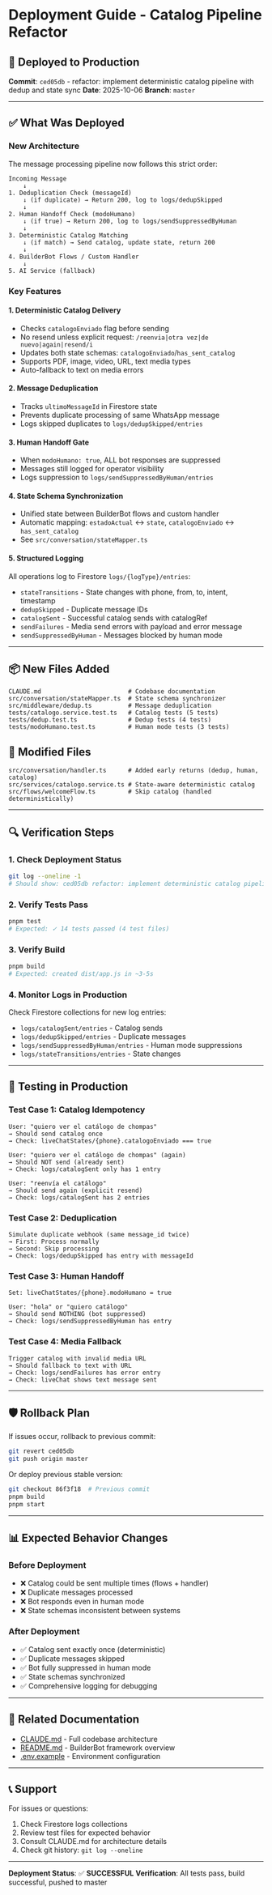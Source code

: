# Deployment Guide - Catalog Pipeline Refactor

## 🚀 Deployed to Production

**Commit**: `ced05db` - refactor: implement deterministic catalog pipeline with dedup and state sync
**Date**: 2025-10-06
**Branch**: `master`

---

## ✅ What Was Deployed

### New Architecture
The message processing pipeline now follows this strict order:

```
Incoming Message
    ↓
1. Deduplication Check (messageId)
    ↓ (if duplicate) → Return 200, log to logs/dedupSkipped
    ↓
2. Human Handoff Check (modoHumano)
    ↓ (if true) → Return 200, log to logs/sendSuppressedByHuman
    ↓
3. Deterministic Catalog Matching
    ↓ (if match) → Send catalog, update state, return 200
    ↓
4. BuilderBot Flows / Custom Handler
    ↓
5. AI Service (fallback)
```

### Key Features

#### 1. **Deterministic Catalog Delivery**
- Checks `catalogoEnviado` flag before sending
- No resend unless explicit request: `/reenvia|otra vez|de nuevo|again|resend/i`
- Updates both state schemas: `catalogoEnviado`/`has_sent_catalog`
- Supports PDF, image, video, URL, text media types
- Auto-fallback to text on media errors

#### 2. **Message Deduplication**
- Tracks `ultimoMessageId` in Firestore state
- Prevents duplicate processing of same WhatsApp message
- Logs skipped duplicates to `logs/dedupSkipped/entries`

#### 3. **Human Handoff Gate**
- When `modoHumano: true`, ALL bot responses are suppressed
- Messages still logged for operator visibility
- Logs suppression to `logs/sendSuppressedByHuman/entries`

#### 4. **State Schema Synchronization**
- Unified state between BuilderBot flows and custom handler
- Automatic mapping: `estadoActual` ↔ `state`, `catalogoEnviado` ↔ `has_sent_catalog`
- See `src/conversation/stateMapper.ts`

#### 5. **Structured Logging**
All operations log to Firestore `logs/{logType}/entries`:
- `stateTransitions` - State changes with phone, from, to, intent, timestamp
- `dedupSkipped` - Duplicate message IDs
- `catalogSent` - Successful catalog sends with catalogRef
- `sendFailures` - Media send errors with payload and error message
- `sendSuppressedByHuman` - Messages blocked by human mode

---

## 📦 New Files Added

```
CLAUDE.md                        # Codebase documentation
src/conversation/stateMapper.ts  # State schema synchronizer
src/middleware/dedup.ts          # Message deduplication
tests/catalogo.service.test.ts   # Catalog tests (5 tests)
tests/dedup.test.ts              # Dedup tests (4 tests)
tests/modoHumano.test.ts         # Human mode tests (3 tests)
```

## 🔧 Modified Files

```
src/conversation/handler.ts      # Added early returns (dedup, human, catalog)
src/services/catalogo.service.ts # State-aware deterministic catalog
src/flows/welcomeFlow.ts         # Skip catalog (handled deterministically)
```

---

## 🔍 Verification Steps

### 1. Check Deployment Status
```bash
git log --oneline -1
# Should show: ced05db refactor: implement deterministic catalog pipeline...
```

### 2. Verify Tests Pass
```bash
pnpm test
# Expected: ✓ 14 tests passed (4 test files)
```

### 3. Verify Build
```bash
pnpm build
# Expected: created dist/app.js in ~3-5s
```

### 4. Monitor Logs in Production
Check Firestore collections for new log entries:
- `logs/catalogSent/entries` - Catalog sends
- `logs/dedupSkipped/entries` - Duplicate messages
- `logs/sendSuppressedByHuman/entries` - Human mode suppressions
- `logs/stateTransitions/entries` - State changes

---

## 🧪 Testing in Production

### Test Case 1: Catalog Idempotency
```
User: "quiero ver el catálogo de chompas"
→ Should send catalog once
→ Check: liveChatStates/{phone}.catalogoEnviado === true

User: "quiero ver el catálogo de chompas" (again)
→ Should NOT send (already sent)
→ Check: logs/catalogSent only has 1 entry

User: "reenvía el catálogo"
→ Should send again (explicit resend)
→ Check: logs/catalogSent has 2 entries
```

### Test Case 2: Deduplication
```
Simulate duplicate webhook (same message_id twice)
→ First: Process normally
→ Second: Skip processing
→ Check: logs/dedupSkipped has entry with messageId
```

### Test Case 3: Human Handoff
```
Set: liveChatStates/{phone}.modoHumano = true

User: "hola" or "quiero catálogo"
→ Should send NOTHING (bot suppressed)
→ Check: logs/sendSuppressedByHuman has entry
```

### Test Case 4: Media Fallback
```
Trigger catalog with invalid media URL
→ Should fallback to text with URL
→ Check: logs/sendFailures has error entry
→ Check: liveChat shows text message sent
```

---

## 🛡️ Rollback Plan

If issues occur, rollback to previous commit:

```bash
git revert ced05db
git push origin master
```

Or deploy previous stable version:
```bash
git checkout 86f3f18  # Previous commit
pnpm build
pnpm start
```

---

## 📊 Expected Behavior Changes

### Before Deployment
- ❌ Catalog could be sent multiple times (flows + handler)
- ❌ Duplicate messages processed
- ❌ Bot responds even in human mode
- ❌ State schemas inconsistent between systems

### After Deployment
- ✅ Catalog sent exactly once (deterministic)
- ✅ Duplicate messages skipped
- ✅ Bot fully suppressed in human mode
- ✅ State schemas synchronized
- ✅ Comprehensive logging for debugging

---

## 🔗 Related Documentation

- [CLAUDE.md](CLAUDE.md) - Full codebase architecture
- [README.md](README.md) - BuilderBot framework overview
- [.env.example](.env.example) - Environment configuration

---

## 📞 Support

For issues or questions:
1. Check Firestore logs collections
2. Review test files for expected behavior
3. Consult CLAUDE.md for architecture details
4. Check git history: `git log --oneline`

---

**Deployment Status**: ✅ **SUCCESSFUL**
**Verification**: All tests pass, build successful, pushed to master
